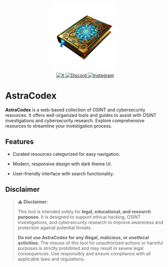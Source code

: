 <p align="center">
  <img src="media/astracodex.png" alt="AstraCodex" width="200"/>
</p>

<p align="center">
  <a href="https://x.com/iqlipx" target="_blank">
    <img src="https://skillicons.dev/icons?i=twitter" alt="X">
  </a>
  <a href="https://discord.gg/qc43TxvWHC" target="_blank">
    <img src="https://skillicons.dev/icons?i=discord" alt="Discord">
  </a>
  <a href="https://instagram.com/iqlip7" target="_blank">
    <img src="https://skillicons.dev/icons?i=instagram" alt="Instagram">
  </a>
</p>

# AstraCodex

**AstraCodex** is a web-based collection of OSINT and cybersecurity resources. It offers well-organized tools and guides to assist with OSINT investigations and cybersecurity research. Explore comprehensive resources to streamline your investigation process.

## Features

- Curated resources categorized for easy navigation.

- Modern, responsive design with dark theme UI.

- User-friendly interface with search functionality.

## Disclaimer

> **⚠️ Disclaimer:**
> 
> This tool is intended solely for **legal, educational, and research purposes**. It is designed to support ethical hacking, OSINT investigations, and cybersecurity research to improve awareness and protection against potential threats.  
>  
> **Do not use AstraCodex for any illegal, malicious, or unethical activities.** The misuse of this tool for unauthorized actions or harmful purposes is strictly prohibited and may result in severe legal consequences. Use responsibly and ensure compliance with all applicable laws and regulations.  
>


